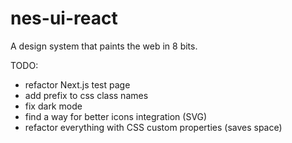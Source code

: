 # nes-ui-react

A design system that paints the web in 8 bits.

TODO: 
- refactor Next.js test page 
- add prefix to css class names
- fix dark mode
- find a way for better icons integration (SVG)
- refactor everything with CSS custom properties (saves space)
